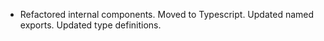 - Refactored internal components. Moved to Typescript. Updated named exports. Updated type definitions.